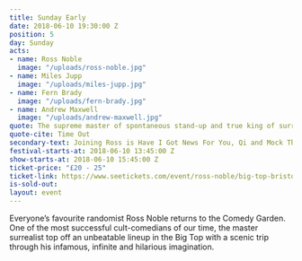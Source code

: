 ```yaml
---
title: Sunday Early
date: 2018-06-10 19:30:00 Z
position: 5
day: Sunday
acts:
- name: Ross Noble
  image: "/uploads/ross-noble.jpg"
- name: Miles Jupp
  image: "/uploads/miles-jupp.jpg"
- name: Fern Brady
  image: "/uploads/fern-brady.jpg"
- name: Andrew Maxwell
  image: "/uploads/andrew-maxwell.jpg"
quote: The supreme master of spontaneous stand-up and true king of surreal flights of fantasy
quote-cite: Time Out
secondary-text: Joining Ross is Have I Got News For You, Qi and Mock The Week regular, News Quiz host and near national treasure Miles Jupp making his Comedy Garden debut alongside lightning fast Fern Brady, a special guest to be announced and Live At The Apollo’s Andrew Maxwell as host. 
festival-starts-at: 2018-06-10 13:45:00 Z
show-starts-at: 2018-06-10 15:45:00 Z
ticket-price: "£20 - 25"
ticket-link: https://www.seetickets.com/event/ross-noble/big-top-bristol-comedy-garden/1224647
is-sold-out: 
layout: event
---
```


Everyone’s favourite randomist Ross Noble returns to the Comedy Garden. One of the most successful cult-comedians of our time, the master surrealist top off an unbeatable lineup in the Big Top with a scenic trip through his infamous, infinite and hilarious imagination.